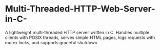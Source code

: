 # Multi-Threaded-HTTP-Web-Server-in-C-
A lightweight multi-threaded HTTP server written in C. Handles multiple clients with POSIX threads, serves simple HTML pages, logs requests with mutex locks, and supports graceful shutdown.
